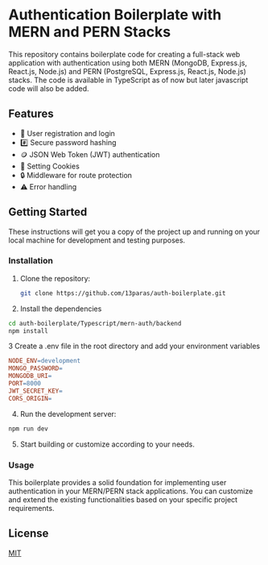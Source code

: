 # Authentication Boilerplate with MERN and PERN Stacks

This repository contains boilerplate code for creating a full-stack web application with authentication using both MERN (MongoDB, Express.js, React.js, Node.js) and PERN (PostgreSQL, Express.js, React.js, Node.js) stacks. The code is available in  TypeScript as of now but later javascript code will also be added.

## Features

- 👤 User registration and login
- #️⃣ Secure password hashing
- 🪙 JSON Web Token (JWT) authentication
- 🍪 Setting Cookies
- 🔒 Middleware for route protection
- ⚠️ Error handling

## Getting Started

These instructions will get you a copy of the project up and running on your local machine for development and testing purposes.

### Installation

1. Clone the repository:

   ```bash
   git clone https://github.com/13paras/auth-boilerplate.git

2. Install the dependencies

 ```bash
 cd auth-boilerplate/Typescript/mern-auth/backend
 npm install
 ```

3 Create a .env file in the root directory and add your environment variables

   ``` makefile
   NODE_ENV=development
   MONGO_PASSWORD=
   MONGODB_URI=
   PORT=8000
   JWT_SECRET_KEY=
   CORS_ORIGIN=
```

4. Run the development server:

```bash
npm run dev
```

5. Start building or customize according to your needs.


### Usage

This boilerplate provides a solid foundation for implementing user authentication in your MERN/PERN stack applications. You can customize and extend the existing functionalities based on your specific project requirements.

## License

[MIT](https://choosealicense.com/licenses/mit/)







